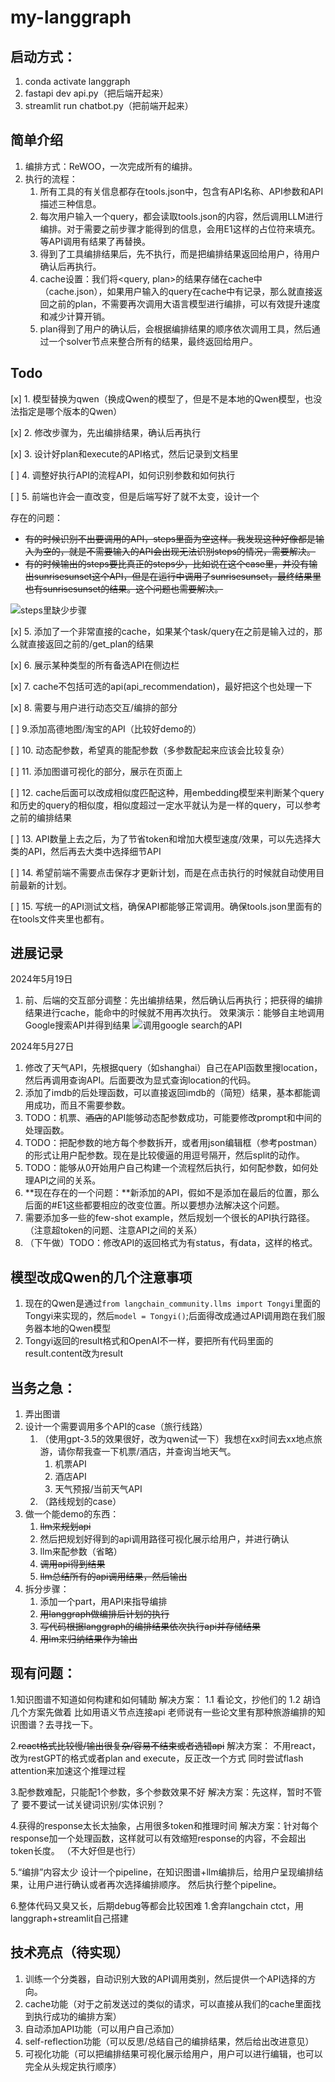 # my-langgraph

## 启动方式：
1. conda activate langgraph
2. fastapi dev api.py（把后端开起来）
3. streamlit run chatbot.py（把前端开起来）

## 简单介绍

1. 编排方式：ReWOO，一次完成所有的编排。
2. 执行的流程：
   1. 所有工具的有关信息都存在tools.json中，包含有API名称、API参数和API描述三种信息。
   2. 每次用户输入一个query，都会读取tools.json的内容，然后调用LLM进行编排。对于需要之前步骤才能得到的信息，会用E1这样的占位符来填充。等API调用有结果了再替换。
   3. 得到了工具编排结果后，先不执行，而是把编排结果返回给用户，待用户确认后再执行。
   4. cache设置：我们将<query, plan>的结果存储在cache中（cache.json），如果用户输入的query在cache中有记录，那么就直接返回之前的plan，不需要再次调用大语言模型进行编排，可以有效提升速度和减少计算开销。
   5. plan得到了用户的确认后，会根据编排结果的顺序依次调用工具，然后通过一个solver节点来整合所有的结果，最终返回给用户。

## Todo
[x] 1. 模型替换为qwen（换成Qwen的模型了，但是不是本地的Qwen模型，也没法指定是哪个版本的Qwen）

[x] 2. 修改步骤为，先出编排结果，确认后再执行

[x] 3. 设计好plan和execute的API格式，然后记录到文档里

[ ] 4. 调整好执行API的流程API，如何识别参数和如何执行

[ ] 5. 前端也许会一直改变，但是后端写好了就不太变，设计一个

存在的问题：
* ~~有的时候识别不出要调用的API，steps里面为空这样。我发现这种好像都是输入为空的，就是不需要输入的API会出现无法识别steps的情况，需要解决。~~
* ~~有的时候输出的steps要比真正的steps少，比如说在这个case里，并没有输出sunrisesunset这个API，但是在运行中调用了sunrisesunset，最终结果里也有sunrisesunset的结果。这个问题也需要解决。~~

![steps里缺少步骤](assets/images/24-05-19-旅游规划结果.png)

[x] 5. 添加了一个非常直接的cache，如果某个task/query在之前是输入过的，那么就直接返回之前的/get_plan的结果

[x] 6. 展示某种类型的所有备选API在侧边栏

[x] 7. cache不包括可选的api(api_recommendation)，最好把这个也处理一下

[x] 8. 需要与用户进行动态交互/编排的部分

[ ] 9.添加高德地图/淘宝的API（比较好demo的）

[ ] 10. 动态配参数，希望真的能配参数（多参数配起来应该会比较复杂）

[ ] 11. 添加图谱可视化的部分，展示在页面上

[ ] 12. cache后面可以改成相似度匹配这种，用embedding模型来判断某个query和历史的query的相似度，相似度超过一定水平就认为是一样的query，可以参考之前的编排结果

[ ] 13. API数量上去之后，为了节省token和增加大模型速度/效果，可以先选择大类的API，然后再去大类中选择细节API

[ ] 14. 希望前端不需要点击保存才更新计划，而是在点击执行的时候就自动使用目前最新的计划。


[ ] 15. 写统一的API测试文档，确保API都能够正常调用。确保tools.json里面有的在tools文件夹里也都有。


## 进展记录

2024年5月19日

1. 前、后端的交互部分调整：先出编排结果，然后确认后再执行；把获得的编排结果进行cache，能命中的时候就不用再次执行。
效果演示：能够自主地调用Google搜索API并得到结果
![调用google search的API](assets/images/24-05-19-google搜索结果.png)

2024年5月27日

1. 修改了天气API，先根据query（如shanghai）自己在API函数里搜location，然后再调用查询API。后面要改为显式查询location的代码。
2. 添加了imdb的后处理函数，可以直接返回imdb的（简短）结果，基本都能调用成功，而且不需要参数。
3. TODO：机票、~~酒店~~的API能够动态配参数成功，可能要修改prompt和中间的处理函数。
4. TODO：把配参数的地方每个参数拆开，或者用json编辑框（参考postman）的形式让用户配参数。现在是比较傻逼的用逗号隔开，然后split的动作。
5. TODO：能够从0开始用户自己构建一个流程然后执行，如何配参数，如何处理API之间的关系。
7. **现在存在的一个问题：**新添加的API，假如不是添加在最后的位置，那么后面的#E1这些都要相应的改变位置。所以要想办法解决这个问题。
8. 需要添加多一些的few-shot example，然后规划一个很长的API执行路径。（注意超token的问题、注意API之间的关系）
6. （下午做）TODO：修改API的返回格式为有status，有data，这样的格式。
   
## 模型改成Qwen的几个注意事项

1. 现在的Qwen是通过`from langchain_community.llms import Tongyi`里面的Tongyi来实现的，然后`model = Tongyi()`;后面得改成通过API调用跑在我们服务器本地的Qwen模型
2. Tongyi返回的result格式和OpenAI不一样，要把所有代码里面的result.content改为result

## 当务之急：
1. 弄出图谱
2. 设计一个需要调用多个API的case（旅行线路）
   1. （使用gpt-3.5的效果很好，改为qwen试一下）我想在xx时间去xx地点旅游，请你帮我查一下机票/酒店，并查询当地天气。
      1. 机票API
      2. 酒店API
      3. 天气预报/当前天气API
   2. （路线规划的case）
3. 做一个能demo的东西：
   1. ~~llm来规划api~~
   2. 然后把规划好得到的api调用路径可视化展示给用户，并进行确认
   3. llm来配参数（省略）
   4. ~~调用api得到结果~~
   5. ~~llm总结所有的api调用结果，然后输出~~
4. 拆分步骤：
   1. 添加一个part，用API来指导编排
   2. ~~用langgraph做编排后计划的执行~~
   3. ~~写代码根据langgraph的编排结果依次执行api并存储结果~~
   4. ~~用lm来归纳结果作为输出~~


## 现有问题：
1.知识图谱不知道如何构建和如何辅助
解决方案：
1.1 看论文，抄他们的
1.2 胡诌几个方案先做着
比如用语义节点连接api
老师说有一些论文里有那种旅游编排的知识图谱？去寻找一下。

2.~~react格式比较慢/输出很复杂/容易不结束或者选错api~~
解决方案：
不用react，改为restGPT的格式或者plan and execute，反正改一个方式
同时尝试flash attention来加速这个推理过程

3.配参数难配，只能配1个参数，多个参数效果不好
解决方案：先这样，暂时不管了
要不要试一试关键词识别/实体识别？

4.获得的response太长太抽象，占用很多token和推理时间
解决方案：针对每个response加一个处理函数，这样就可以有效缩短response的内容，不会超出token长度。
（不大好但是也行）

5.“编排”内容太少
设计一个pipeline，在知识图谱+llm编排后，给用户呈现编排结果，让用户进行确认或者再次选择编排顺序。
然后执行整个pipeline。

6.整体代码又臭又长，后期debug等都会比较困难
1.舍弃langchain ctct，用langgraph+streamlit自己搭建


## 技术亮点（待实现）

1. 训练一个分类器，自动识别大致的API调用类别，然后提供一个API选择的方向。
2. cache功能（对于之前发送过的类似的请求，可以直接从我们的cache里面找到执行成功的编排方案）
3. 自动添加API功能（可以用户自己添加）
4. self-reflection功能（可以反思/总结自己的编排结果，然后给出改进意见）
5. 可视化功能（可以把编排结果可视化展示给用户，用户可以进行编辑，也可以完全从头规定执行顺序）